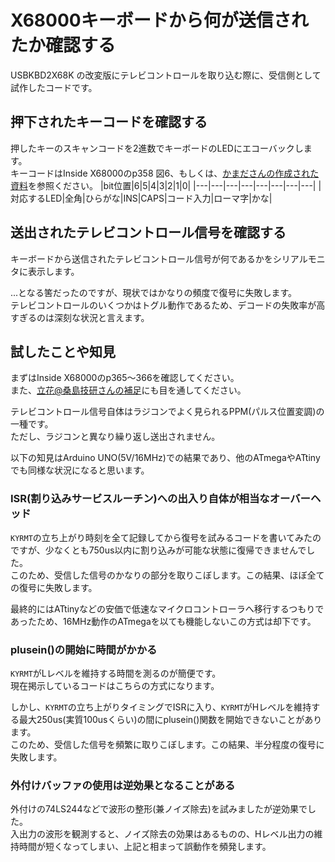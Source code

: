 # X68000キーボードから何が送信されたか確認する
USBKBD2X68K の改変版にテレビコントロールを取り込む際に、受信側として試作したコードです。

## 押下されたキーコードを確認する
押したキーのスキャンコードを2進数でキーボードのLEDにエコーバックします。  
キーコードはInside X68000のp358 図6、もしくは、[かまださんの作成された資料](https://stdkmd.net/udcx68k/#keyboard_debugmode)を参照ください。
|bit位置|6|5|4|3|2|1|0|
|---|---|---|---|---|---|---|---|
|対応するLED|全角|ひらがな|INS|CAPS|コード入力|ローマ字|かな|

## 送出されたテレビコントロール信号を確認する
キーボードから送信されたテレビコントロール信号が何であるかをシリアルモニタに表示します。

...となる筈だったのですが、現状ではかなりの頻度で復号に失敗します。  
テレビコントロールのいくつかはトグル動作であるため、デコードの失敗率が高すぎるのは深刻な状況と言えます。

## 試したことや知見
まずはInside X68000のp365～366を確認してください。  
また、[立花@桑島技研さんの補足](https://kg68k.github.io/InsideX68000-errata/InsideX68000.html#p366_z20)にも目を通してください。

テレビコントロール信号自体はラジコンでよく見られるPPM(パルス位置変調)の一種です。  
ただし、ラジコンと異なり繰り返し送出されません。

以下の知見はArduino UNO(5V/16MHz)での結果であり、他のATmegaやATtinyでも同様な状況になると思います。

### ISR(割り込みサービスルーチン)への出入り自体が相当なオーバーヘッド
`KYRMT`の立ち上がり時刻を全て記録してから復号を試みるコードを書いてみたのですが、少なくとも750us以内に割り込みが可能な状態に復帰できませんでした。  
このため、受信した信号のかなりの部分を取りこぼします。この結果、ほぼ全ての復号に失敗します。

最終的にはATtinyなどの安価で低速なマイクロコントローラへ移行するつもりであったため、16MHz動作のATmegaを以ても機能しないこの方式は却下です。

### plusein()の開始に時間がかかる
`KYRMT`がLレベルを維持する時間を測るのが簡便です。  
現在掲示しているコードはこちらの方式になります。

しかし、`KYRMT`の立ち上がりタイミングでISRに入り、`KYRMT`がHレベルを維持する最大250us(実質100usくらい)の間にplusein()関数を開始できないことがあります。  
このため、受信した信号を頻繁に取りこぼします。この結果、半分程度の復号に失敗します。

### 外付けバッファの使用は逆効果となることがある
外付けの74LS244などで波形の整形(兼ノイズ除去)を試みましたが逆効果でした。  
入出力の波形を観測すると、ノイズ除去の効果はあるものの、Hレベル出力の維持時間が短くなってしまい、上記と相まって誤動作を頻発します。
